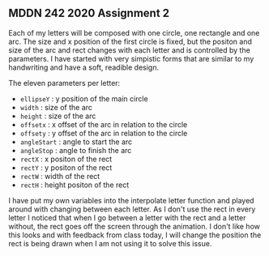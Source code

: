 ## MDDN 242 2020 Assignment 2
 
Each of my letters will be composed with one circle, one rectangle and one arc. The size and x position of the first circle is fixed, but the positon and size of the arc and rect changes with each letter and is controlled by the parameters. I have started with very simpistic forms that are similar to my handwriting and have a soft, readible design.

The eleven parameters per letter:
  * `ellipseY` : y position of the main circle
  * `width` : size of the arc
  * `height` : size of the arc
  * `offsetx` : x offset of the arc in relation to the circle 
  * `offsety` : y offset of the arc in relation to the circle
  * `angleStart` : angle to start the arc
  * `angleStop` : angle to finish the arc
  * `rectX` : x positon of the rect
  * `rectY` : y positon of the rect
  * `rectW` : width of the rect
  * `rectH` : height positon of the rect

I have put my own variables into the interpolate letter function and played around with changing between each letter. As I don't use the rect in every letter I noticed that when I go between a letter with the rect and a letter without, the rect goes off the screen through the animation. I don't like how this looks and with feedback from class today, I will change the position the rect is being drawn when I am not using it to solve this issue. 